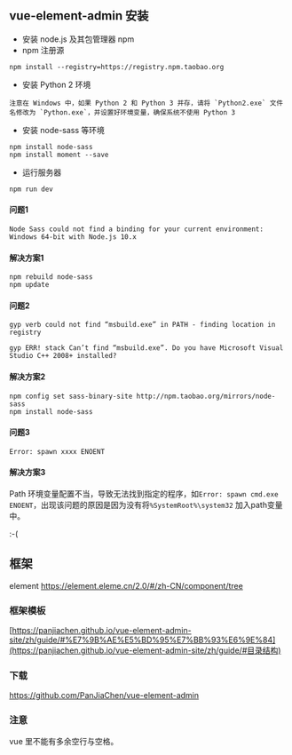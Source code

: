 ﻿## vue-element-admin 安装

- 安装 node.js 及其包管理器 npm
- npm 注册源
```
npm install --registry=https://registry.npm.taobao.org
```

- 安装 Python 2 环境

```
注意在 Windows 中，如果 Python 2 和 Python 3 并存，请将 `Python2.exe` 文件名修改为 `Python.exe`，并设置好环境变量，确保系统不使用 Python 3
```

- 安装 node-sass 等环境

```
npm install node-sass
npm install moment --save
```

- 运行服务器

```
npm run dev
```

#### 问题1 

`Node Sass could not find a binding for your current environment: Windows 64-bit with Node.js 10.x`

#### 解决方案1

```
npm rebuild node-sass
npm update
```

#### 问题2

`gyp verb could not find “msbuild.exe” in PATH - finding location in registry`

`gyp ERR! stack Can’t find “msbuild.exe”. Do you have Microsoft Visual Studio C++ 2008+ installed?`

#### 解决方案2

```
npm config set sass-binary-site http://npm.taobao.org/mirrors/node-sass
npm install node-sass
```

#### 问题3

```
Error: spawn xxxx ENOENT
```

#### 解决方案3

Path 环境变量配置不当，导致无法找到指定的程序，如`Error: spawn cmd.exe ENOENT`，出现该问题的原因是因为没有将`%SystemRoot%\system32` 加入path变量中。

:-(  


## 框架

element <https://element.eleme.cn/2.0/#/zh-CN/component/tree>

### 框架模板

[https://panjiachen.github.io/vue-element-admin-site/zh/guide/#%E7%9B%AE%E5%BD%95%E7%BB%93%E6%9E%84](https://panjiachen.github.io/vue-element-admin-site/zh/guide/#目录结构)

### 下载

<https://github.com/PanJiaChen/vue-element-admin>

### 注意

vue 里不能有多余空行与空格。